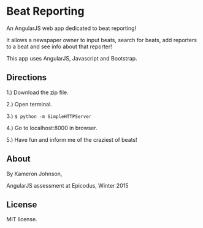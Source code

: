 Beat Reporting
==============

An AngularJS web app dedicated to beat reporting!

It allows a newspaper owner to input beats, search for beats, add reporters to a beat and see info about that reporter!

This app uses AngularJS, Javascript and Bootstrap.

Directions
-----

1.) Download the zip file.

2.) Open terminal.

3.) `$ python -m SimpleHTTPServer`

4.) Go to localhost:8000 in browser.

5.) Have fun and inform me of the craziest of beats!

About
-----

By Kameron Johnson,

AngularJS assessment at Epicodus, Winter 2015

License
-------

MIT license.

